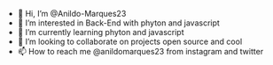 - 👋 Hi, I’m @Anildo-Marques23
- 👀 I’m interested in  Back-End with phyton and javascript
- 🌱 I’m currently learning phyton and javascript
- 💞️ I’m looking to collaborate on projects open source and cool 
- 📫 How to reach me @anildomarques23 from instagram and twitter

<!---
Anildo-Marques23/Anildo-Marques23 is a ✨ special ✨ repository because its `README.md` (this file) appears on your GitHub profile.
You can click the Preview link to take a look at your changes.
--->
